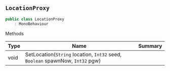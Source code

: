 ## `LocationProxy`

```csharp
public class LocationProxy
    : MonoBehaviour

```

Methods

| Type | Name | Summary | 
| --- | --- | --- | 
| void | SetLocation(`String` location, `Int32` seed, `Boolean` spawnNow, `Int32` pgw) |  | 


